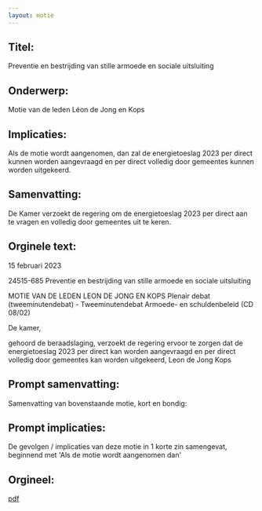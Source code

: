 ```yaml
---
layout: motie
---
```

## Titel:
Preventie en bestrijding van stille armoede en sociale uitsluiting
## Onderwerp:
Motie van de leden Léon de Jong en Kops
## Implicaties:

Als de motie wordt aangenomen, dan zal de energietoeslag 2023 per direct kunnen worden aangevraagd en per direct volledig door gemeentes kunnen worden uitgekeerd.
## Samenvatting:

De Kamer verzoekt de regering om de energietoeslag 2023 per direct aan te vragen en volledig door gemeentes uit te keren.
## Orginele text:


15 februari 2023

24515-685
Preventie en bestrijding van stille armoede en sociale uitsluiting

MOTIE VAN DE LEDEN LEON DE JONG EN KOPS
Plenair debat (tweeminutendebat) - Tweeminutendebat Armoede- en schuldenbeleid (CD 08/02)

De kamer,

gehoord de beraadslaging,
verzoekt de regering ervoor te zorgen dat de
energietoeslag 2023 per direct kan worden
aangevraagd en per direct volledig door gemeentes kan
worden uitgekeerd,
Leon de Jong
Kops


## Prompt samenvatting:
Samenvatting van bovenstaande motie, kort en bondig:


## Prompt implicaties:
De gevolgen / implicaties van deze motie in 1 korte zin samengevat, beginnend met 'Als de motie wordt aangenomen dan' 

## Orgineel:
[pdf](https://gegevensmagazijn.tweedekamer.nl/OData/v4/2.0/Document(4f737530-de20-43ce-8583-305facd794be)/resource)
